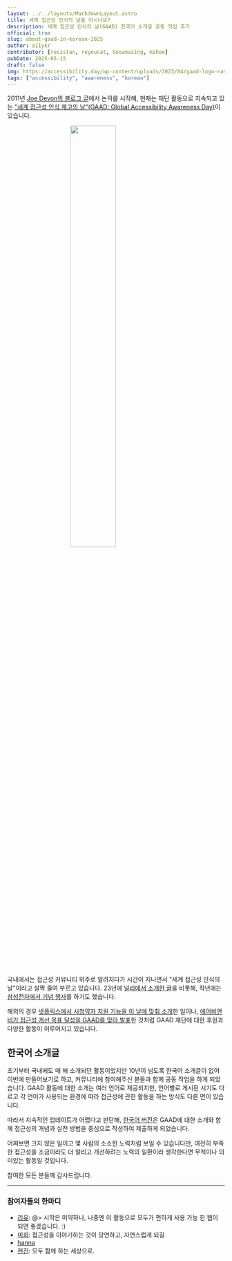 ```yaml
---
layout: ../../layouts/MarkdownLayout.astro
title: 세계 접근성 인식의 날을 아시나요?
description: 세계 접근성 인식의 날(GAAD) 한국어 소개글 공동 작업 후기
official: true
slug: about-gaad-in-korean-2025
author: a11ykr
contributor: [resistan, reyoucat, Sooamazing, mihee]
pubDate: 2025-05-15
draft: false
img: https://accessibility.day/wp-content/uploads/2023/04/gaad-logo-navy.png
tags: ["accessibility", "awareness", "korean"]
---
```


2011년 [Joe Devon의 블로그 글](https://mysqltalk.wordpress.com/2011/11/27/challenge-accessibility-know-how-needs-to-go-mainstream-with-developers-now/)에서 논의를 시작해, 현재는 재단 활동으로 지속되고 있는 ["세계 접근성 인식 제고의 날"(<span lang="en">GAAD: Global Accessibility Awareness Day</span>)](https://accessibility.day/)이 있습니다.

<figure>
	<span class="light"><img src="https://accessibility.day/wp-content/uploads/2023/04/gaad-logo-navy.png" alt=""></span>
	<span class="dark"><img src="https://accessibility.day/wp-content/uploads/2023/04/gaad-logo-white.png" alt=""></span>
</figure>

국내에서는 접근성 커뮤니티 위주로 알려지다가 시간이 지나면서 "세계 접근성 인식의 날"이라고 살짝 줄여 부르고 있습니다. 23년에 [널리에서 소개한 글](https://nuli.navercorp.com/community/article/1133193)을 비롯해, 작년에는 [삼성전자에서 기념 행사](https://news.samsung.com/kr/%EC%82%BC%EC%84%B1%EC%A0%84%EC%9E%90-%EC%84%B8%EA%B3%84-%EC%A0%91%EA%B7%BC%EC%84%B1-%EC%9D%B8%EC%8B%9D%EC%9D%98-%EB%82%A0-%EB%A7%9E%EC%95%84-%EA%B8%B0%EB%85%90-%ED%8E%98%EC%8A%A4%ED%8B%B0)를 하기도 했습니다.

헤외의 경우 [넷플릭스에서 시청약자 지원 기능을 이 날에 맞춰 소개](https://it.chosun.com/news/articleView.html?idxno=2021052001189)한 일이나, [에어비앤비가 접근성 개선 목표 달성을 GAAD를 맞아 발표](https://news.airbnb.com/en-au/airbnb-reaches-milestone-to-celebrate-global-accessibility-awareness-day/)한 것처럼 GAAD 재단에 대한 후원과 다양한 활동이 이루어지고 있습니다.

## 한국어 소개글

초기부터 국내에도 매 해 소개되던 활동이었지만 10년이 넘도록 한국어 소개글이 없어 이번에 만들어보기로 하고, 커뮤니티에 참여해주신 붇들과 함께 공동 작업을 하게 되었습니다. GAAD 활동에 대한 소개는 여러 언어로 제공되지만, 언어별로 게시된 시기도 다르고 각 언어가 사용되는 환경에 따라 접근성에 관한 활동을 하는 방식도 다른 면이 있습니다.

따라서 지속적인 업데이트가 어렵다고 판단해, [한국어 버전](https://accessibility.day/%ED%95%9C%EA%B5%AD%EC%96%B4/)은 GAAD에 대한 소개와 함께 접근성의 개념과 실천 방법을 중심으로 작성하여 제출하게 되었습니다.

어찌보면 크지 않은 일이고 몇 사람의 소소한 노력처럼 보일 수 있습니다만, 여전히 부족한 접근성을 조금이라도 더 알리고 개선하려는 노력의 일환이라 생각한다면 무척이나 의미있는 활동일 것입니다.

참여한 모든 분들께 감사드립니다.

* * *

### 참여자들의 한마디
* [리유](/members/reyoucat/): @> 시작은 미약하나, 나중엔 이 활동으로 모두가 편하게 사용 가능 한 웹이 되면 좋겠습니다. :)
* [미희](/members/mihee/): 접근성을 이야기하는 것이 당연하고, 자연스럽게 되길
* [hanna](/members/Sooamazing/)
* [현진](/members/resistan/): 모두 함께 하는 세상으로.

<style>
	figure img {
		display: block;
		width: 50%;
		margin: 0 auto;
	}
	:not(.darkmode) figure .light {
		display: block;
	}
	:not(.darkmode) figure .dark {
		display: none;
	}
	.darkmode #main-content .light {
		display: none;
	}
	.darkmode #main-content .dark {
		display: block;
	}
	@media screen and (max-width: 768px) {
		figure img {
			width: auto;
		}
	}
</style>